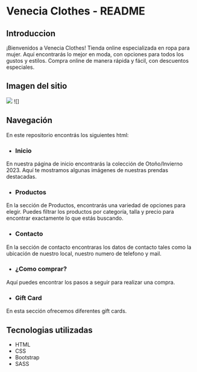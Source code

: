 # Venecia Clothes - README

## Introduccion
¡Bienvenidos a Venecia Clothes! Tienda online especializada en ropa para mujer. Aquí encontrarás lo mejor en moda, con opciones para todos los gustos y estilos. Compra online de manera rápida y fácil, con descuentos especiales. 
## Imagen del sitio 

![](https://i.postimg.cc/Bn6cv9g6/venecia-captura.png) ![]

## Navegación
En este repositorio encontrás los siguientes html:

- ### Inicio
En nuestra página de inicio encontrarás la colección de Otoño/Invierno 2023. Aquí te mostramos algunas imágenes de nuestras prendas destacadas.

- ### Productos
En la sección de Productos, encontrarás una variedad de opciones para elegir. Puedes filtrar los productos por categoría, talla y precio para encontrar exactamente lo que estás buscando.

- ### Contacto
En la sección de contacto encontraras los datos de contacto tales como la ubicación de nuestro local, nuestro numero de telefono y mail.

- ### ¿Como comprar?
Aquí puedes encontrar los pasos a seguir para realizar una compra.

- ### Gift Card
En esta sección ofrecemos diferentes gift cards.

## Tecnologias utilizadas
- HTML
- CSS
- Bootstrap
- SASS
 
